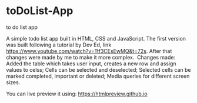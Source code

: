 # toDoList-App
to do list app

A simple todo list app built in HTML, CSS and JavaScript.
The first version was built following a tutorial by Dev Ed, link https://www.youtube.com/watch?v=Ttf3CEsEwMQ&t=72s. After that changes were made by me to make it
more complex. 
Changes made:
Added the table which takes user input, creates a new row and assign values to celss;
Cells can be selected and deselected;
Selected cells can be marked completed, important or deleted;
Media queries for different screen sizes.

You can live preview it using:
https://htmlpreview.github.io


